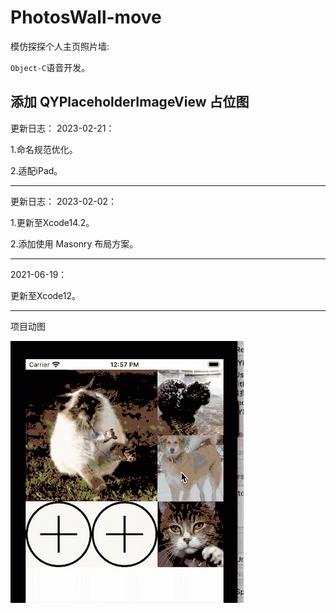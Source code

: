 # PhotosWall-move
模仿探探个人主页照片墙: 

`Object-C`语音开发。

添加 QYPlaceholderImageView 占位图
---

更新日志：
2023-02-21：

1.命名规范优化。

2.适配iPad。

---

更新日志：
2023-02-02：

1.更新至Xcode14.2。

2.添加使用 Masonry 布局方案。

---
2021-06-19：

更新至Xcode12。

---

项目动图

![image](demo.gif)
